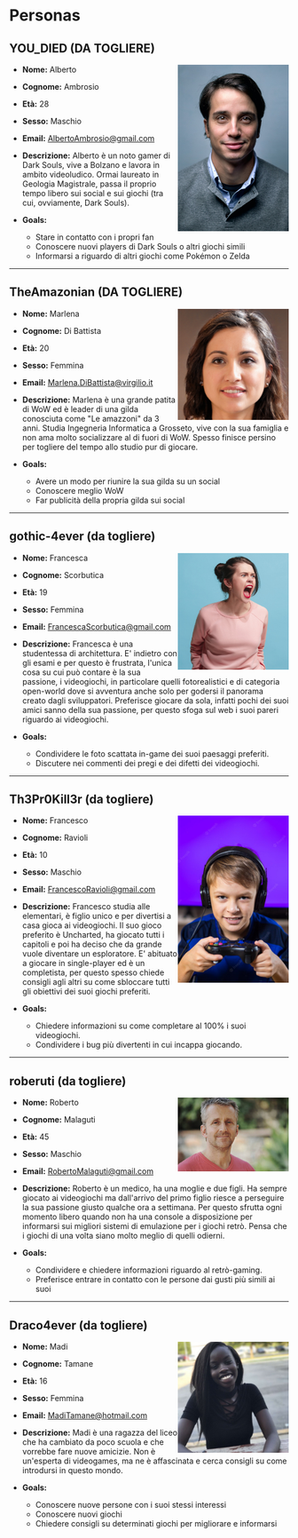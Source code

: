 # Personas

## YOU_DIED (DA TOGLIERE)

<img style="width:200px; float: right;" src="img\personas\AlbertoAmbrosio.jpg" alt="Immagine di profilo">

- **Nome:** Alberto
- **Cognome:** Ambrosio
- **Età:** 28
- **Sesso:** Maschio
- **Email:** AlbertoAmbrosio@gmail.com

- **Descrizione:** Alberto è un noto gamer di Dark Souls, vive a Bolzano e lavora in ambito videoludico. Ormai laureato in Geologia Magistrale, passa il proprio tempo libero sui social e sui giochi (tra cui, ovviamente, Dark Souls).

- **Goals:** 
    - Stare in contatto con i propri fan
    - Conoscere nuovi players di Dark Souls o altri giochi simili
    - Informarsi a riguardo di altri giochi come Pokémon o Zelda
    
************************************************************

## TheAmazonian (DA TOGLIERE)

<img style="width:200px; float:right;" src="img\personas\MarleneDiBattista.jpg" alt="Immagine di profilo">

- **Nome:** Marlena
- **Cognome:** Di Battista
- **Età:** 20
- **Sesso:** Femmina
- **Email:** Marlena.DiBattista@virgilio.it

- **Descrizione:** Marlena è una grande patita di WoW ed è leader di una gilda conosciuta come "Le amazzoni" da 3 anni. Studia Ingegneria Informatica a Grosseto, vive con la sua famiglia e non ama molto socializzare al di fuori di WoW. Spesso finisce persino per togliere del tempo allo studio pur di giocare.

- **Goals:**
    - Avere un modo per riunire la sua gilda su un social
    - Conoscere meglio WoW
    - Far publicità della propria gilda sui social

************************************************************

## gothic-4ever (da togliere)

<img style="width: 200px; float: right;" src="img/personas/FrancescaScorbutica.png" alt="Immagine di profilo"/>

- **Nome:** Francesca
- **Cognome:** Scorbutica
- **Età:** 19
- **Sesso:** Femmina
- **Email:** FrancescaScorbutica@gmail.com

- **Descrizione:** Francesca è una studentessa di architettura. 
E' indietro con gli esami e per questo è frustrata, l'unica cosa su cui può contare è la sua passione, i videogiochi, in particolare quelli fotorealistici e di categoria open-world dove si avventura anche solo per godersi il panorama creato dagli sviluppatori.
Preferisce giocare da sola, infatti pochi dei suoi amici sanno della sua passione, per questo sfoga sul web i suoi pareri riguardo ai videogiochi.

- **Goals:** 
    - Condividere le foto scattata in-game dei suoi paesaggi preferiti.
    - Discutere nei commenti dei pregi e dei difetti dei videogiochi.


************************************************************

## Th3Pr0Kill3r (da togliere)

<img style="width: 200px; float: right;" src="img/personas/FrancescoRavioli.jpg" alt="Immagine di profilo"/>

- **Nome:** Francesco
- **Cognome:** Ravioli
- **Età:** 10
- **Sesso:** Maschio
- **Email:** FrancescoRavioli@gmail.com

- **Descrizione:** Francesco studia alle elementari, è figlio unico e per divertisi a casa gioca ai videogiochi. Il suo gioco preferito è Uncharted, ha giocato tutti i capitoli e poi ha deciso che da grande vuole diventare un esploratore.
E' abituato a giocare in single-player ed è un completista, per questo spesso chiede consigli agli altri su come sbloccare tutti gli obiettivi dei suoi giochi preferiti.

- **Goals:** 
    - Chiedere informazioni su come completare al 100% i suoi videogiochi.
    - Condividere i bug più divertenti in cui incappa giocando.


************************************************************

## roberuti (da togliere)

<img style="width: 200px; float: right;" src="img/personas/RobertoMalaguti.jpg" alt="Immagine di profilo"/>

- **Nome:** Roberto
- **Cognome:** Malaguti
- **Età:** 45
- **Sesso:** Maschio
- **Email:** RobertoMalaguti@gmail.com

- **Descrizione:** Roberto è un medico, ha una moglie e due figli.
Ha sempre giocato ai videogiochi ma dall'arrivo del primo figlio riesce a perseguire la sua passione giusto qualche ora a settimana. Per questo sfrutta ogni momento libero quando non ha una console a disposizione per informarsi sui migliori sistemi di emulazione per i giochi retrò.
Pensa che i giochi di una volta siano molto meglio di quelli odierni.

- **Goals:** 
    - Condividere e chiedere informazioni riguardo al retrò-gaming.
    - Preferisce entrare in contatto con le persone dai gusti più simili ai suoi 

************************************************************

## Draco4ever (da togliere)

<img style="width: 200px; float: right;" src="img/personas/MadiTamane.jpg" alt="Immagine di profilo"/>

- **Nome:** Madi
- **Cognome:** Tamane
- **Età:** 16
- **Sesso:** Femmina
- **Email:** MadiTamane@hotmail.com

- **Descrizione:** Madi è una ragazza del liceo che ha cambiato da poco scuola e che vorrebbe fare nuove amicizie. Non è un'esperta di videogames, ma ne è affascinata e cerca consigli su come introdursi in questo mondo.

- **Goals:** 
    - Conoscere nuove persone con i suoi stessi interessi
    - Conoscere nuovi giochi
    - Chiedere consigli su determinati giochi per migliorare e informarsi